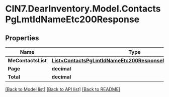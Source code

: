# CIN7.DearInventory.Model.ContactsPgLmtIdNameEtc200Response

## Properties

| Name               | Type                                                                                                                            | Description | Notes      |
| ------------------ | ------------------------------------------------------------------------------------------------------------------------------- | ----------- | ---------- |
| **MeContactsList** | [**List&lt;ContactsPgLmtIdNameEtc200ResponseMeContactsListInner&gt;**](ContactsPgLmtIdNameEtc200ResponseMeContactsListInner.md) |             | [optional] |
| **Page**           | **decimal**                                                                                                                     |             | [optional] |
| **Total**          | **decimal**                                                                                                                     |             | [optional] |

[[Back to Model list]](../README.md#documentation-for-models) [[Back to API list]](../README.md#documentation-for-api-endpoints) [[Back to README]](../README.md)
